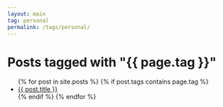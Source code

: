 ```yaml
---
layout: main
tag: personal
permalink: /tags/personal/
---
```


<h1>Posts tagged with "{{ page.tag }}"</h1>

<ul>
  {% for post in site.posts %}
    {% if post.tags contains page.tag %}
      <li><a href="{{ post.url }}">{{ post.title }}</a></li>
    {% endif %}
  {% endfor %}
</ul>
